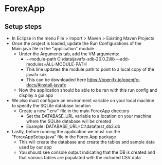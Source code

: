 # ForexApp

## Setup steps
* In Eclipse in the menu File > Import > Maven > Existing Maven Projects
* Once the project is loaded, update the Run Configurations of the Main.java file in the "application" module
    * Under the Arguments tab, add the VM arguments:
        * --module-path C:\data\javafx-sdk-20.0.2\lib --add-modules=ALL-MODULE-PATH
        * This line updates the module path to point to a local copy of the javafx sdk
        * This can be downloaded here https://openjfx.io/openjfx-docs/#install-javafx
	* Now the application should be able to be ran with this run config and display a gui app
* We also must configure an environment variable on your local machine to specify the SQLite database location
    * Create a new ".env" file in the main ForexApp directory
        * Set the DATABASE_URL variable to a location on your machine where the SQLite database will be created
        * Example: DATABASE_URL=C:\\data\\test_db2.db
* Lastly, before running the application we must run the "ForexAppSetup.java" file in the Forex.App package
     * This will create the database and create the tables and sample data used by our app
     * You should see console output indicating that the DB is created and that various tables are populated with the included CSV data